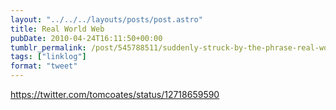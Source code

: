 ```yaml
---
layout: "../../../layouts/posts/post.astro"
title: Real World Web
pubDate: 2010-04-24T16:11:50+00:00
tumblr_permalink: /post/545788511/suddenly-struck-by-the-phrase-real-world-web-as
tags: ["linklog"]
format: "tweet"
---
```


https://twitter.com/tomcoates/status/12718659590
